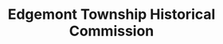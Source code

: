 ---
layout: repo
title: "Edgemont Township Historical Commission"
id: 13664
permalink: repos/13664/
---